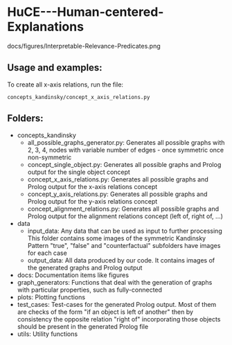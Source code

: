 # HuCE---Human-centered-Explanations

docs/figures/Interpretable-Relevance-Predicates.png

## Usage and examples:

To create all x-axis relations, run the file:

```
concepts_kandinsky/concept_x_axis_relations.py
```

## Folders:

- concepts_kandinsky
  - all_possible_graphs_generator.py: Generates all possible graphs with 2, 3, 4, nodes with                                       variable number of edges - 
                                      once symmetric once non-symmetric 
  - concept_single_object.py: Generates all possible graphs and Prolog output for the single                               object concept
  - concept_x_axis_relations.py: Generates all possible graphs and Prolog output for the
                                 x-axis relations concept
  - concept_y_axis_relations.py: Generates all possible graphs and Prolog output for the
                                 y-axis relations concept
  - concept_alignment_relations.py: Generates all possible graphs and Prolog output for the
                                    alignment relations concept (left of, right of, ...)
- data
  - input_data: Any data that can be used as input to further processing
                This folder contains some images of the symmetric Kandinsky Pattern
                "true", "false" and "counterfactual" subfolders have images for each case
  - output_data: All data produced by our code. It contains images of the generated graphs
                 and Prolog output
- docs: Documentation items like figures
- graph_generators: Functions that deal with the generation of graphs with particular 
                    properties, such as fully-connected
- plots: Plotting functions
- test_cases: Test-cases for the generated Prolog output. Most of them are checks of the
              form "if an object is left of another" then by consistency the opposite 
              relation "right of" incorporating those objects should be present in the
              generated Prolog file
- utils: Utility functions

